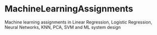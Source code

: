 # MachineLearningAssignments
Machine learning assignments in Linear Regression, Logistic Regression, Neural Networks, KNN, PCA, SVM and ML system design
